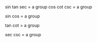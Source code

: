 sin tan sec = a group
cos cot csc = a group

sin cos = a group

tan cot = a group

sec csc = a group